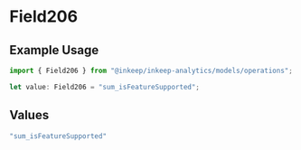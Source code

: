 # Field206

## Example Usage

```typescript
import { Field206 } from "@inkeep/inkeep-analytics/models/operations";

let value: Field206 = "sum_isFeatureSupported";
```

## Values

```typescript
"sum_isFeatureSupported"
```